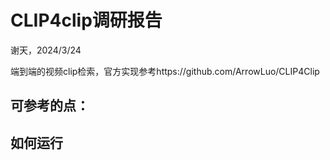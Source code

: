 # CLIP4clip调研报告

谢天，2024/3/24

端到端的视频clip检索，官方实现参考https://github.com/ArrowLuo/CLIP4Clip

## 可参考的点：

## 如何运行

